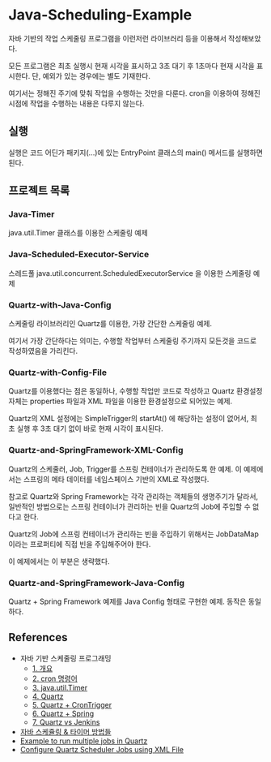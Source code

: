 # Java-Scheduling-Example

자바 기반의 작업 스케줄링 프로그램을 이런저런 라이브러리 등을 이용해서 작성해보았다.

모든 프로그램은 최초 실행시 현재 시각을 표시하고 3초 대기 후 1초마다 현재 시각을 표시한다. 단, 예외가 있는 경우에는 별도 기재한다.

여기서는 정해진 주기에 맞춰 작업을 수행하는 것만을 다룬다. cron을 이용하여 정해진 시점에 작업을 수행하는 내용은 다루지 않는다.

## 실행

실행은 코드 어딘가 패키지(...)에 있는 EntryPoint 클래스의 main() 메서드를 실행하면 된다.

## 프로젝트 목록

### Java-Timer

java.util.Timer 클래스를 이용한 스케줄링 예제

### Java-Scheduled-Executor-Service

스레드풀 java.util.concurrent.ScheduledExecutorService 을 이용한 스케줄링 예제

### Quartz-with-Java-Config

스케줄링 라이브러리인 Quartz를 이용한, 가장 간단한 스케줄링 예제.

여기서 가장 간단하다는 의미는, 수행할 작업부터 스케줄링 주기까지 모든것을 코드로 작성하였음을 가리킨다.

### Quartz-with-Config-File

Quartz를 이용했다는 점은 동일하나, 수행할 작업만 코드로 작성하고 Quartz 환경설정 자체는 properties 파일과 XML 파일을 이용한 환경설정으로 되어있는 예제.

Quartz의 XML 설정에는 SimpleTrigger의 startAt() 에 해당하는 설정이 없어서, 최초 실행 후 3초 대기 없이 바로 현재 시각이 표시된다.

### Quartz-and-SpringFramework-XML-Config

Quartz의 스케줄러, Job, Trigger를 스프링 컨테이너가 관리하도록 한 예제. 이 예제에서는 스프링의 메타 데이터를 네임스페이스 기반의 XML로 작성했다. 

참고로 Quartz와 Spring Framework는 각각 관리하는 객체들의 생명주기가 달라서, 일반적인 방법으로는 스프링 컨테이너가 관리하는 빈을 Quartz의 Job에 주입할 수 없다고 한다.

Quartz의 Job에 스프링 컨테이너가 관리하는 빈을 주입하기 위해서는 JobDataMap 이라는 프로퍼티에 직접 빈을 주입해주어야 한다. 

이 예제에서는 이 부분은 생략했다.

### Quartz-and-SpringFramework-Java-Config

Quartz + Spring Framework 예제를 Java Config 형태로 구현한 예제. 동작은 동일하다.

## References

  * 자바 기반 스케줄링 프로그래밍
    * [1. 개요](http://blog.cjred.net/entry/%EC%9E%90%EB%B0%94%EA%B8%B0%EB%B0%98-%EC%8A%A4%EC%BC%80%EC%A4%84%EB%A7%81-%ED%94%84%EB%A1%9C%EA%B7%B8%EB%9E%98%EB%B0%8D1-%EA%B0%9C%EC%9A%94)
    * [2. cron 명령어](http://blog.cjred.net/entry/%EC%9E%90%EB%B0%94%EA%B8%B0%EB%B0%98-%EC%8A%A4%EC%BC%80%EC%A4%84%EB%A7%81-%ED%94%84%EB%A1%9C%EA%B7%B8%EB%9E%98%EB%B0%8D2-cron-%EB%AA%85%EB%A0%B9%EC%96%B4)
    * [3. java.util.Timer](http://blog.cjred.net/entry/%EC%9E%90%EB%B0%94%EA%B8%B0%EB%B0%98-%EC%8A%A4%EC%BC%80%EC%A4%84%EB%A7%81-%ED%94%84%EB%A1%9C%EA%B7%B8%EB%9E%98%EB%B0%8D3-javautilTimer)
    * [4. Quartz](http://blog.cjred.net/entry/%EC%9E%90%EB%B0%94%EA%B8%B0%EB%B0%98-%EC%8A%A4%EC%BC%80%EC%A5%B4%EB%A7%81-%ED%94%84%EB%A1%9C%EA%B7%B8%EB%9E%98%EB%B0%8D4-Quartz)
    * [5. Quartz + CronTrigger](http://blog.cjred.net/entry/%EC%9E%90%EB%B0%94%EA%B8%B0%EB%B0%98-%EC%8A%A4%EC%BC%80%EC%A4%84%EB%A7%81-%ED%94%84%EB%A1%9C%EA%B7%B8%EB%9E%98%EB%B0%8D5-Quartz-CronTrigger)
    * [6. Quartz + Spring](http://blog.cjred.net/entry/%EC%9E%90%EB%B0%94%EA%B8%B0%EB%B0%98-%EC%8A%A4%EC%BC%80%EC%A4%84%EB%A7%81-%ED%94%84%EB%A1%9C%EA%B7%B8%EB%9E%98%EB%B0%8D6-Quartz-Spring)
    * [7. Quartz vs Jenkins](http://blog.cjred.net/entry/%EC%9E%90%EB%B0%94%EA%B8%B0%EB%B0%98-%EC%8A%A4%EC%BC%80%EC%A4%84%EB%A7%81-%ED%94%84%EB%A1%9C%EA%B7%B8%EB%9E%98%EB%B0%8D7-Quartz-vs-Jenkins)
  * [자바 스케쥴링 & 타이머 방법들](http://hamait.tistory.com/211)
  * [Example to run multiple jobs in Quartz](https://www.mkyong.com/java/example-to-run-multiple-jobs-in-quartz/)
  * [Configure Quartz Scheduler Jobs using XML File](https://www.mkyong.com/java/example-to-run-multiple-jobs-in-quartz/)
  
